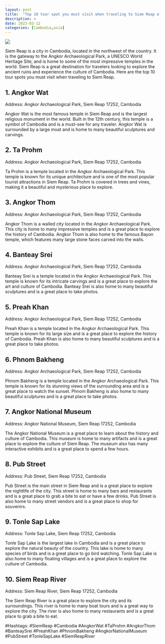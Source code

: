 ```yaml
---
layout: post
title:  "Top 10 tour spot you must visit when traveling to Siem Reap of Cambodia"
description: >
date: 2023-03-12
categories: [Cambodia,asia]
---
```

<img src="https://source.unsplash.com/1600x900/?siem-reap,temple,cambodia">

Siem Reap is a city in Cambodia, located in the northwest of the country. It is the gateway to the Angkor Archaeological Park, a UNESCO World Heritage Site, and is home to some of the most impressive temples in the world. Siem Reap is a great destination for travelers looking to explore the ancient ruins and experience the culture of Cambodia. Here are the top 10 tour spots you must visit when traveling to Siem Reap. 

## 1. Angkor Wat 
Address: Angkor Archaeological Park, Siem Reap 17252, Cambodia

Angkor Wat is the most famous temple in Siem Reap and is the largest religious monument in the world. Built in the 12th century, this temple is a symbol of Cambodia and is a must-see for any traveler. Angkor Wat is surrounded by a large moat and is home to many beautiful sculptures and carvings. 

## 2. Ta Prohm 
Address: Angkor Archaeological Park, Siem Reap 17252, Cambodia

Ta Prohm is a temple located in the Angkor Archaeological Park. This temple is known for its unique architecture and is one of the most popular tourist attractions in Siem Reap. Ta Prohm is covered in trees and vines, making it a beautiful and mysterious place to explore. 

## 3. Angkor Thom 
Address: Angkor Archaeological Park, Siem Reap 17252, Cambodia

Angkor Thom is a walled city located in the Angkor Archaeological Park. This city is home to many impressive temples and is a great place to explore the history of Cambodia. Angkor Thom is also home to the famous Bayon temple, which features many large stone faces carved into the walls. 

## 4. Banteay Srei 
Address: Angkor Archaeological Park, Siem Reap 17252, Cambodia

Banteay Srei is a temple located in the Angkor Archaeological Park. This temple is known for its intricate carvings and is a great place to explore the art and culture of Cambodia. Banteay Srei is also home to many beautiful sculptures and is a great place to take photos. 

## 5. Preah Khan 
Address: Angkor Archaeological Park, Siem Reap 17252, Cambodia

Preah Khan is a temple located in the Angkor Archaeological Park. This temple is known for its large size and is a great place to explore the history of Cambodia. Preah Khan is also home to many beautiful sculptures and is a great place to take photos. 

## 6. Phnom Bakheng 
Address: Angkor Archaeological Park, Siem Reap 17252, Cambodia

Phnom Bakheng is a temple located in the Angkor Archaeological Park. This temple is known for its stunning views of the surrounding area and is a great place to watch the sunset. Phnom Bakheng is also home to many beautiful sculptures and is a great place to take photos. 

## 7. Angkor National Museum 
Address: Angkor National Museum, Siem Reap 17252, Cambodia

The Angkor National Museum is a great place to learn about the history and culture of Cambodia. This museum is home to many artifacts and is a great place to explore the culture of Siem Reap. The museum also has many interactive exhibits and is a great place to spend a few hours. 

## 8. Pub Street 
Address: Pub Street, Siem Reap 17252, Cambodia

Pub Street is the main street in Siem Reap and is a great place to explore the nightlife of the city. This street is home to many bars and restaurants and is a great place to grab a bite to eat or have a few drinks. Pub Street is also home to many street vendors and is a great place to shop for souvenirs. 

## 9. Tonle Sap Lake 
Address: Tonle Sap Lake, Siem Reap 17252, Cambodia

Tonle Sap Lake is the largest lake in Cambodia and is a great place to explore the natural beauty of the country. This lake is home to many species of birds and is a great place to go bird watching. Tonle Sap Lake is also home to many floating villages and is a great place to explore the culture of Cambodia. 

## 10. Siem Reap River 
Address: Siem Reap River, Siem Reap 17252, Cambodia

The Siem Reap River is a great place to explore the city and its surroundings. This river is home to many boat tours and is a great way to explore the city. The river is also home to many restaurants and is a great place to grab a bite to eat. 

#Hashtags: #SiemReap #Cambodia #AngkorWat #TaProhm #AngkorThom #BanteaySrei #PreahKhan #PhnomBakheng #AngkorNationalMuseum #PubStreet #TonleSapLake #SiemReapRiver